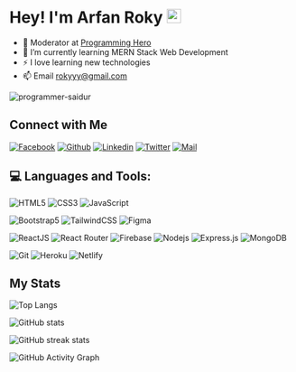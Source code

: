 
<!-- welcome message -->
<h1>Hey! I'm Arfan Roky <img src="https://media.giphy.com/media/hvRJCLFzcasrR4ia7z/giphy.gif" width="25px"> </h1>

- 🔭 Moderator at <a href="https://www.programming-hero.com/">Programming Hero</a>
- 🌱 I’m currently learning MERN Stack Web Development
- ⚡ I love learning new technologies 
- 📫 Email rokyyy@gmail.com
<p align="left"> <img src="https://komarev.com/ghpvc/?username=programmer-saidur&label=Profile%20views&color=E4405F&style=flat" alt="programmer-saidur" /> </p>

## Connect with Me


[![Facebook](https://img.shields.io/badge/Facebook-1877F2?style=for-the-badge&logo=facebook&logoColor=white)](https://www.facebook.com/arfan.roky.5/)
[![Github](https://img.shields.io/badge/GitHub-100000?style=for-the-badge&logo=github&logoColor=white)](https://github.com/arfanroky)
[![Linkedin](https://img.shields.io/badge/LinkedIn-0077B5?style=for-the-badge&logo=linkedin&logoColor=white)](https://www.linkedin.com/in/arfan-roky-46a5b023a/)
[![Twitter](https://img.shields.io/badge/Twitter-7289DA?style=for-the-badge&logo=discord&logoColor=white)](https://twitter.com/ArfanRoky)
[![Mail](https://img.shields.io/badge/Gmail-D14836?style=for-the-badge&logo=gmail&logoColor=white)](mailto:rokyyy40@gmail.com)


## 💻 Languages and Tools:

![HTML5](https://img.shields.io/badge/HTML5-E34F26?style=for-the-badge&logo=html5&logoColor=white)
![CSS3](https://img.shields.io/badge/CSS3-1572B6?style=for-the-badge&logo=css3&logoColor=white)
![JavaScript](https://img.shields.io/badge/JavaScript-F7DF1E?style=for-the-badge&logo=javascript&logoColor=black)


![Bootstrap5](https://img.shields.io/badge/Bootstrap-563D7C?style=for-the-badge&logo=bootstrap&logoColor=white)
![TailwindCSS](https://img.shields.io/badge/tailwindcss-%2338B2AC.svg?style=for-the-badge&logo=tailwind-css&logoColor=white)
![Figma](https://img.shields.io/badge/Figma-F24E1E?style=for-the-badge&logo=figma&logoColor=white)

![ReactJS](https://img.shields.io/badge/React-20232A?style=for-the-badge&logo=react&logoColor=61DAFB)
![React Router](https://img.shields.io/badge/React_Router-CA4245?style=for-the-badge&logo=react-router&logoColor=white)
![Firebase](https://img.shields.io/badge/firebase-ffca28?style=for-the-badge&logo=firebase&logoColor=black)
![Nodejs](https://img.shields.io/badge/Node.js-339933?style=for-the-badge&logo=nodedotjs&logoColor=white)
![Express.js](https://img.shields.io/badge/Express.js-000000?style=for-the-badge&logo=express&logoColor=white)
![MongoDB](https://img.shields.io/badge/MongoDB-4EA94B?style=for-the-badge&logo=mongodb&logoColor=white)

![Git](https://img.shields.io/badge/Git-F05032?style=for-the-badge&logo=git&logoColor=white)
![Heroku](https://img.shields.io/badge/Heroku-430098?style=for-the-badge&logo=heroku&logoColor=white)
![Netlify](https://img.shields.io/badge/Netlify-00C7B7?style=for-the-badge&logo=netlify&logoColor=white)



## My Stats 

![Top Langs](https://github-readme-stats.vercel.app/api/top-langs/?username=arfanroky&hide_border=true&theme=tokyonight)

![GitHub stats](https://github-readme-stats.vercel.app/api?username=arfanroky&show_icons=true&hide_border=true&theme=tokyonight)  

![GitHub streak stats](https://github-readme-streak-stats.herokuapp.com/?user=arfanroky&theme=tokyonight)  
 

![GitHub Activity Graph](https://activity-graph.herokuapp.com/graph?username=arfanroky&theme=tokyonight&bg_color=0d1117&color=319e94&line=6fa4fc&point=FFFFFF&hide_border=true)  

<!-- ![GitHub metrics](https://metrics.lecoq.io/programmer-saidur)   -->





